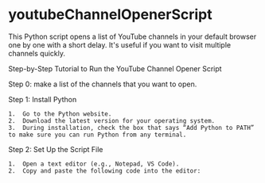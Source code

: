 # youtubeChannelOpenerScript
 This Python script opens a list of YouTube channels in your default browser one by one with a short delay. It's useful if you want to visit multiple channels quickly.

Step-by-Step Tutorial to Run the YouTube Channel Opener Script

Step 0: make a list of the channels that you want to open. 



Step 1: Install Python

	1.	Go to the Python website.
	2.	Download the latest version for your operating system.
	3.	During installation, check the box that says “Add Python to PATH” to make sure you can run Python from any terminal.

Step 2: Set Up the Script File

	1.	Open a text editor (e.g., Notepad, VS Code).
	2.	Copy and paste the following code into the editor:


